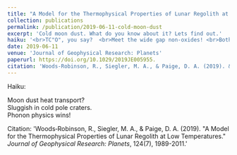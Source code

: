 ```yaml
---
title: "A Model for the Thermophysical Properties of Lunar Regolith at Low Temperatures"
collection: publications
permalink: /publication/2019-06-11-cold-moon-dust
excerpt: 'Cold moon dust. What do you know about it? Lets find out.'
haiku: '<br>TC"O", you say?  <br>Meet the wide gap non-oxides! <br>Both n and p type. <br> <br>We review some here. <br>For new thin films, devices? <br>Solar … and beyond!'
date: 2019-06-11
venue: 'Journal of Geophysical Research: Planets'
paperurl: https://doi.org/10.1029/2019JE005955.
citation: 'Woods‐Robinson, R., Siegler, M. A., & Paige, D. A. (2019). &quot;A Model for the Thermophysical Properties of Lunar Regolith at Low Temperatures.&quot; <i>Journal of Geophysical Research: Planets</i>. 124(7), 1989-2011.'
---
```


Haiku:

Moon dust heat transport?
<br>Sluggish in cold pole craters.
<br>Phonon physics wins!


Citation: 'Woods‐Robinson, R., Siegler, M. A., & Paige, D. A. (2019). &quot;A Model for the Thermophysical Properties of Lunar Regolith at Low Temperatures.&quot; <i>Journal of Geophysical Research: Planets</i>, 124(7), 1989-2011.'
